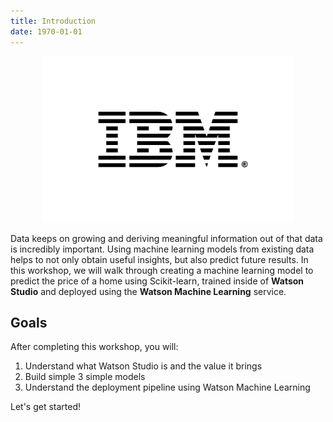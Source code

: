 ```yaml
---
title: Introduction
date: 1970-01-01
---
```


<center><img src="assets/ibm_logo.png" width="400"/></center>

Data keeps on growing and deriving meaningful information out of that data is incredibly important. Using machine learning models from existing data helps to not only obtain useful insights, but also predict future results. In this workshop, we will walk through creating a machine learning model to predict the price of a home using Scikit-learn, trained inside of **Watson Studio** and deployed using the **Watson Machine Learning** service.

## Goals
After completing this workshop, you will:
1. Understand what Watson Studio is and the value it brings
1. Build simple 3 simple models
1. Understand the deployment pipeline using Watson Machine Learning

Let's get started!
